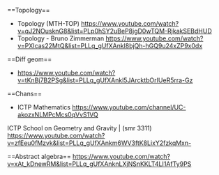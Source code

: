 
==Topology==
* Topology (MTH-TOP) https://www.youtube.com/watch?v=qJ2NOusknG8&list=PLp0hSY2uBeP8jgD0wTQM-RjkakSEBdHUD
* Topology - Bruno Zimmerman https://www.youtube.com/watch?v=PXIcas22MtQ&list=PLLq_gUfXAnkl8bjQh-hGQ9u24xZP9x0dx

==Diff geom==
* https://www.youtube.com/watch?v=tKnBj7B2PSg&list=PLLq_gUfXAnkl5JArcktbOrIUeR5rra-Gz


==Chans==
* ICTP Mathematics https://www.youtube.com/channel/UC-akozxNLMPcMcs0qVvS1VQ

ICTP School on Geometry and Gravity | (smr 3311) https://www.youtube.com/watch?v=zfEeu0fMzvk&list=PLLq_gUfXAnkm6WV3ftK8LixY2fzkqMxn-

==Abstract algebra==
https://www.youtube.com/watch?v=xAt_kDnewRM&list=PLLq_gUfXAnknLXjNSnKKLT4LI1AfTy9PS



